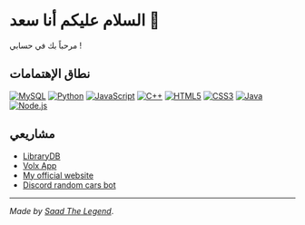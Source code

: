 # السلام عليكم أنا سعد 👋

مرحباً بك في حسابي !

## نطاق الإهتمامات

[![MySQL](https://img.shields.io/badge/-MySQL-005C84?style=flat-square&logo=mysql&logoColor=white)](https://www.mysql.com/)
[![Python](https://img.shields.io/badge/-Python-3776AB?style=flat-square&logo=python&logoColor=white)](https://www.python.org/)
[![JavaScript](https://img.shields.io/badge/-JavaScript-F7DF1E?style=flat-square&logo=javascript&logoColor=black)](https://www.javascript.com/)
[![C++](https://img.shields.io/badge/-C++-00599C?style=flat-square&logo=c%2B%2B&logoColor=white)](https://isocpp.org/)
[![HTML5](https://img.shields.io/badge/-HTML5-E34F26?style=flat-square&logo=html5&logoColor=white)](https://developer.mozilla.org/en-US/docs/Web/Guide/HTML/HTML5)
[![CSS3](https://img.shields.io/badge/-CSS3-1572B6?style=flat-square&logo=css3&logoColor=white)](https://developer.mozilla.org/en-US/docs/Web/CSS)
[![Java](https://img.shields.io/badge/-Java-007396?style=flat-square&logo=java&logoColor=white)](https://www.java.com/)
[![Node.js](https://img.shields.io/badge/-Node.js-339933?style=flat-square&logo=node.js&logoColor=white)](https://nodejs.org/)
## مشاريعي
- [LibraryDB](https://github.com/Saad711T/LibraryDB)
- [Volx App](https://blockelteam.itch.io/volx-library)
- [My official website](https://saadthelegend.com)
- [Discord random cars bot](https://github.com/Saad711T/randomcars)



---

*Made by [Saad The Legend](https://github.com/Saad711T)*.
